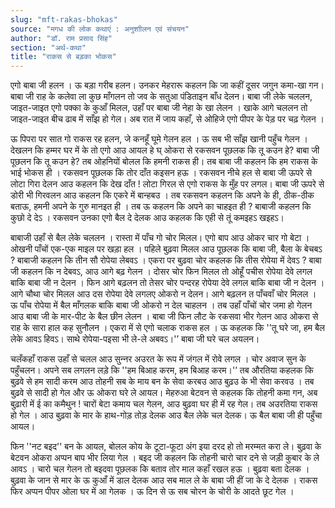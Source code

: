 ```yaml
---
slug: "mft-rakas-bhokas"
source: "मगध की लोक कथाएं : अनुशाीलन एवं संचयन"
author: "डॉ. राम प्रसाद सिंह"
section: "अर्थ-कथा"
title: "राकस से बड़का भोकस"
---
```

एगो बाबा जी हलन । ऊ बड़ा गरीब हलन। उनकर मेहरारू कहलन कि जा कहीं दूसर जगुन कमा-खा गन। बाबा जी राह के कलेवा ला कुछ माँगलन तो जव के सतुआ पंडिताइन बाँध देलन। बाबा जी लेके चललन, जाइत-जाइत एगो पक्का के कुआँ मिलल, उहाँ पर बाबा जी नेहा के खा लेलन । खाके आगे चललन तो जाइत-जाइत बीच ढाब में साँझ हो गेल। अब रात में जाय कहाँ, से ओहिजे एगो पीपर के पेड़ पर चढ़ गेलन । 

ऊ पिपरा पर सात गो राकस रह हलन, जे कनहूँ घूमे गेलन हल । ऊ सब भी साँझ खानी पहुँच गेलन । देखलन कि हम्मर घर में के तो एगो आउ आयल हे घ् ओकरा से रकसवन पूछलक कि तू कउन हे? बाबा जी पूछलन कि तू कउन हे? तब ओहनियों बोलल कि हमनी राकस ही। तब बाबा जी कहलन कि हम राकस के भाई भोकस ही । रकसवन पूछलक कि तोर दाँत कइसन हऊ । रकसवन नीचे हल से बाबा जी ऊपरे से लोटा गिरा देलन आउ कहलन कि देख दाँत ! लोटा गिरल से एगो राकस के मुँह पर लगल। बाबा जी ऊपरे से डोरी भी गिरवलन आउ कहलन कि एकरे में बान्हबउ । तब रकसवन कहलन कि अपने के ही, ठीक-ठीक बताऊ, हमनी अपने के गुरु मानइत ही । तब ऊ कहलन कि अपने का चाहइत ही ? बाबाजी कहलन कि कुछो दे देऽ । रकसवन उनका एगो बैल दे देलक आउ कहलक कि एही से तूं कमइहऽ खइहऽ। 

बाबाजी उहाँ से बैल लेके चललन । रास्ता में पाँच गो चोर मिलल। एगो बाप आउ ओकर चार गो बेटा । ओखनी पाँचों एक-एक माइल पर खड़ा हल । पहिले बुढ़वा मिलल आउ पूछलक कि बाबा जी, बैला के बेचबऽ ? बाबाजी कहलन कि तीन सौ रोपेया लेबवऽ । एकरा पर बुढ़वा चोर कहलक कि तीस रोपेया में देवऽ ? बाबा जी कहलन कि न देबवऽ, आउ आगे बढ़ गेलन । दोसर चोर फिन मिलल तो ओहूँ पचीस रोपेया देवे लगल बाकि बाबा जी न देलन । फिन आगे बढ़लन तो तेसर चोर पन्दरह रोपेया देवे लगल बाकि बाबा जी न देलन । आगे चौथा चोर मिलल आउ दस रोपेया देवे लगलए ओकरो न देलन। आगे बढ़लन त पाँचवाँ चोर मिलल । ऊ पाँच रोपेया में बैल माँगलक बाकि बाबा जी ओकरो न देल चाहलन । तब उहाँ पाँचों चोर जमा हो गेलन आउ बाबा जी के मार-पीट के बैल छीन लेलन । बाबा जी फिन लौट के रकसवा भीर गेलन आउ ओकरा से राह के सारा हाल कह सुनौलन । एकरा में से एगो चलाक राकस हल । ऊ कहलक कि ''तू घरे जा, हम बैल लेके आवऽ हिवऽ। साथे रोपेया-पइसा भी ले-ले अबवऽ।'’ बाबा जी घरे चल अयलन।
 
चलँकहाँ राकस उहाँ से चलल आउ सुन्‍नर अउरत के रूप में जंगल में रोवे लगल । चोर अवाज सुन के पहुँचलन। अपने सब लगलन लड़े कि ''हम बिआह करम, हम बिआह करम।'’ तब औरतिया कहलक कि बुढ़वे से हम सादी करम आउ तोहनी सब के माय बन के सेवा करबउ आउ बुढ़उ के भी सेवा करवउ । तब बुढ़वे से सादी हो गेल और ऊ ओकरा घरे ले आयल। मेहरुआ बेटवन से कहलक कि तोहनी कमा गन, अब बुढ़ारी में ई का कमैथुन ! चारों बेटा कमाय चल गेलन, आउ बुढ़वा घर ही में रह गेल। तब अउरतिया राकस हो गेल । आउ बुढ़वा के मार के हाथ-गोड़ तोड़ देलक आउ बैल लेके चल देलक। ऊ बैल बाबा जी ही पहुँचा आयल। 

फिन ''नट बइद'' बन के आयल, बोलल कोय के टूटा-फूटा अंग इया दरद हो तो मरम्मत करा ले। बुढ़वा के बेटवन ओकरा अप्पन बाप भीर लिया गेल । बइद जी कहलन कि तोहनी चारो चार दने से जड़ी कुबार के ले आवऽ । चारो चल गेलन तो बइदवा पूछलक कि बताव तोर माल कहाँ रखल हऊ । बुढ़वा बता देलक । बुढ़वा के जान से मार के ऊ कुआँ में डाल देलक आउ सब माल ले के बाबा जी हीं जा के दे देलक । राकस फिर अप्पन पीपर ओला घर में आ गेलक । ऊ दिन से ऊ सब चोरन के चोरी के आदते छूट गेल ।